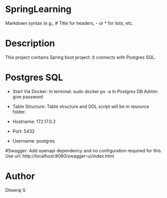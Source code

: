 # SpringLearning
Markdown syntax (e.g., # Title for headers, - or * for lists, etc.

# Description
This project contains Spring boot project.
It connects with Postgres SQL.


# Postgres SQL
* Start Via Docker: 
In terminal: sudo docker ps -a
In Postgres DB Admin: give password

* Table Structure:
Table structure and DDL script will be in resource folder.
* Hostname: 172.17.0.2
* Port: 5432
* Username: postgres

#Swagger:
Add openapi dependency and no configuration required for this. 
Use url: http://localhost:8080/swagger-ui/index.html


# Author
Dheeraj S